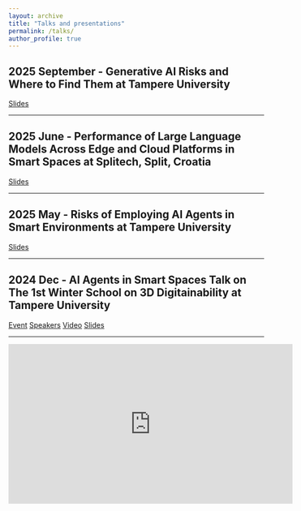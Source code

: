 ```yaml
---
layout: archive
title: "Talks and presentations"
permalink: /talks/
author_profile: true
---
```


2025 September - Generative AI Risks and Where to Find Them at Tampere University
------
[Slides](https://aygunvarol.github.io/files/Generative_AI_Risks.pdf)

------

2025 June - Performance of Large Language Models Across Edge and Cloud Platforms in Smart Spaces at Splitech, Split, Croatia
------
[Slides](https://aygunvarol.github.io/files/Split_conference_presentation.pdf)

------

2025 May - Risks of Employing AI Agents in Smart Environments at Tampere University
------
[Slides](https://aygunvarol.github.io/files/Risks_of_Employing_AI_Agents_in_Smart_Environments.pdf)

------

2024 Dec - AI Agents in Smart Spaces Talk on The 1st Winter School on 3D Digitainability at Tampere University
------

[Event](https://www.tuni.fi/en/news/1st-winter-school-3d-digitainability-exploring-combined-effects-digitalization-sustainability)
[Speakers](https://content-webapi.tuni.fi/proxy/public/2024-11/winter-school-speakers.pdf)
[Video](https://www.youtube.com/watch?v=BPml49Tvxcw&t=253s)
[Slides](https://aygunvarol.github.io/files/AI_agents_smart.pdf)

------
<iframe width="560" height="315" src="https://www.youtube.com/embed/BPml49Tvxcw?si=rYDdpdLfboqR-zcO" title="YouTube video player" frameborder="0" allow="accelerometer; autoplay; clipboard-write; encrypted-media; gyroscope; picture-in-picture; web-share" referrerpolicy="strict-origin-when-cross-origin" allowfullscreen></iframe>

<!--
{% if site.talkmap_link == true %}

<p style="text-decoration:underline;"><a href="/talkmap.html">See a map of all the places I've given a talk!</a></p>

{% endif %}

{% for post in site.talks reversed %}
  {% include archive-single-talk.html %}
{% endfor %}
-->
